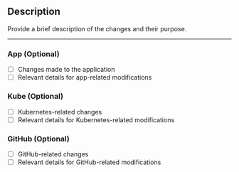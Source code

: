 ## Description

Provide a brief description of the changes and their purpose.

---

### App (Optional)

- [ ] Changes made to the application
- [ ] Relevant details for app-related modifications

### Kube (Optional)

- [ ] Kubernetes-related changes
- [ ] Relevant details for Kubernetes-related modifications
  
### GitHub (Optional)

- [ ] GitHub-related changes
- [ ] Relevant details for GitHub-related modifications  